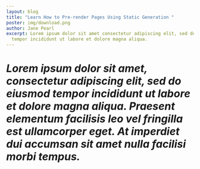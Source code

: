 ```yaml
---
layout: blog
title: "Learn How to Pre-render Pages Using Static Generation "
poster: img/download.png
author: Jane Pearl
excerpt: Lorem ipsum dolor sit amet consectetur adipiscing elit, sed do eiusmod
  tempor incididunt ut labore et dolore magna aliqua.
---
```

# ***Lorem ipsum dolor sit amet, consectetur adipiscing elit, sed do eiusmod tempor incididunt ut labore et dolore magna aliqua. Praesent elementum facilisis leo vel fringilla est ullamcorper eget. At imperdiet dui accumsan sit amet nulla facilisi morbi tempus.***